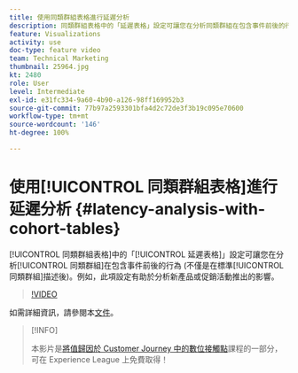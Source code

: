 ```yaml
---
title: 使用同類群組表格進行延遲分析
description: 同類群組表格中的「延遲表格」設定可讓您在分析同類群組在包含事件前後的行為 (不僅是在標準同類群組描述後)。例如，此項設定有助於分析新產品或促銷活動推出的影響。
feature: Visualizations
activity: use
doc-type: feature video
team: Technical Marketing
thumbnail: 25964.jpg
kt: 2480
role: User
level: Intermediate
exl-id: e31fc334-9a60-4b90-a126-98ff169952b3
source-git-commit: 77b97a2593301bfa4d2c72de3f3b19c095e70600
workflow-type: tm+mt
source-wordcount: '146'
ht-degree: 100%

---
```


# 使用[!UICONTROL 同類群組表格]進行延遲分析 {#latency-analysis-with-cohort-tables}

[!UICONTROL 同類群組表格]中的「[!UICONTROL 延遲表格]」設定可讓您在分析[!UICONTROL 同類群組]在包含事件前後的行為 (不僅是在標準[!UICONTROL 同類群組]描述後)。例如，此項設定有助於分析新產品或促銷活動推出的影響。

>[!VIDEO](https://video.tv.adobe.com/v/25964/?quality=12)

如需詳細資訊，請參閱本[文件](https://experienceleague.adobe.com/docs/analytics/analyze/analysis-workspace/visualizations/cohort-table/cohort-analysis.html?lang=zh-Hant)。

>[!INFO]
>
> 本影片是[將值歸因於 Customer Journey 中的數位接觸點](https://experienceleague.adobe.com/?recommended=Analytics-U-1-2020.2)課程的一部分，可在 Experience League 上免費取得！
